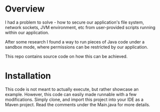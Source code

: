 # Overview

I had a problem to solve - how to secure our application's file system, network sockets, JVM environment, etc from user-provided scripts running within our application.

After some research I found a way to run pieces of Java code under a sandbox mode, where permissions can be restricted by our application.

This repo contains source code on how this can be achieved.

# Installation

This code is not meant to actually execute, but rather showcase an example. However, this code can easily made runnable with a few modifications. Simply clone, and import this project into your IDE as a Maven project.
Read the comments under the Main.java for more details.
